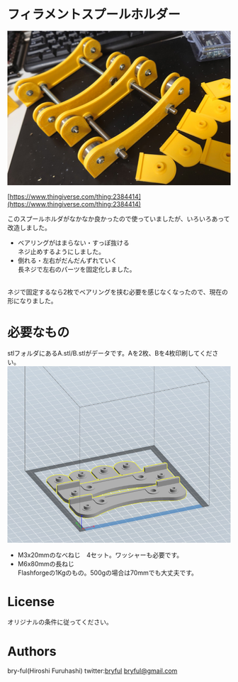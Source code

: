 ﻿# フィラメントスプールホルダー

![フィラメントスプールホルダー](Spool_NEJI.jpg)

[https://www.thingiverse.com/thing:2384414](https://www.thingiverse.com/thing:2384414)

このスプールホルダがなかなか良かったので使っていましたが、いろいろあって改造しました。

* ベアリングがはまらない・すっぽ抜ける<br>ネジ止めするようにしました。
* 倒れる・左右がだんだんずれていく<br>長ネジで左右のパーツを固定化しました。
<br>
ネジで固定するなら2枚でベアリングを挟む必要を感じなくなったので、現在の形になりました。<br>

# 必要なもの

stlフォルダにあるA.stl/B.stlがデータです。Aを2枚、Bを4枚印刷してください。
![スライサー](Spool_NEJI2.jpg)


* M3x20mmのなべねじ　4セット。ワッシャーも必要です。
* M6x80mmの長ねじ <br>Flashforgeの1Kgのもの。500gの場合は70mmでも大丈夫です。




# License

オリジナルの条件に従ってください。


# Authors

bry-ful(Hiroshi Furuhashi)
twitter:[bryful](https://twitter.com/bryful)
bryful@gmail.com


